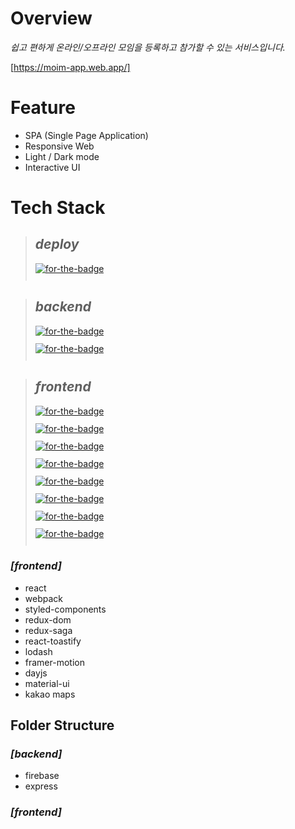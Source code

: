 # **Overview**
*쉽고 편하게 온라인/오프라인 모임을 등록하고 참가할 수 있는 서비스입니다.*

[https://moim-app.web.app/]

# **Feature**
- SPA (Single Page Application)
- Responsive Web
- Light / Dark mode
- Interactive UI  
 
# **Tech Stack**
> ## *deploy*
> <a href="https://github.com/firebase/firebase-js-sdk" target="blank" style="display:block;height:28px"><img alt="for-the-badge" src="https://img.shields.io/badge/firebase-v8.3.1-FFCA28?logo=firebase&amp;style=for-the-badge"></a>

> ## *backend*
> <a href="https://github.com/firebase/firebase-js-sdk" target="blank" style="display:block;height:28px"><img alt="for-the-badge" src="https://img.shields.io/badge/node.js-v8.3.1-339933?logo=node.js&amp;style=for-the-badge"></a> <a href="https://github.com/firebase/firebase-js-sdk" target="blank" style="display:block;height:28px"><img alt="for-the-badge" src="https://img.shields.io/badge/express-v8.3.1-000000?logo=express&amp;style=for-the-badge"></a>

> ## *frontend*
> <a href="https://github.com/firebase/firebase-js-sdk" target="blank" style="display:block;height:28px"><img alt="for-the-badge" src="https://img.shields.io/badge/react-v8.3.1-61DAFB?logo=react&amp;style=for-the-badge"></a> <a href="https://github.com/firebase/firebase-js-sdk" target="blank" style="display:block;height:28px"><img alt="for-the-badge" src="https://img.shields.io/badge/redux saga-v8.3.1-999999?logo=reduxsaga&amp;style=for-the-badge"></a> <a href="https://github.com/firebase/firebase-js-sdk" target="blank" style="display:block;height:28px"><img alt="for-the-badge" src="https://img.shields.io/badge/webpack-v8.3.1-8DD6F9?logo=webpack&amp;style=for-the-badge"></a> <a href="https://github.com/firebase/firebase-js-sdk" target="blank" style="display:block;height:28px"><img alt="for-the-badge" src="https://img.shields.io/badge/styled components-v8.3.1-DB7093?logo=styledcomponents&amp;style=for-the-badge"></a> <a href="https://github.com/firebase/firebase-js-sdk" target="blank" style="display:block;height:28px"><img alt="for-the-badge" src="https://img.shields.io/badge/lodash-v8.3.1-3492FF?logo=lodash&amp;style=for-the-badge"></a> <a href="https://github.com/firebase/firebase-js-sdk" target="blank" style="display:block;height:28px"><img alt="for-the-badge" src="https://img.shields.io/badge/framer motion-v8.3.1-0055FF?logo=framer&amp;style=for-the-badge"></a> <a href="https://github.com/firebase/firebase-js-sdk" target="blank" style="display:block;height:28px"><img alt="for-the-badge" src="https://img.shields.io/badge/material ui-v8.3.1-757575?logo=materialdesign&amp;style=for-the-badge"></a> <a href="https://github.com/firebase/firebase-js-sdk" target="blank" style="display:block;height:28px"><img alt="for-the-badge" src="https://img.shields.io/badge/kakao maps-v8.3.1-FFCD00?logo=kakao&amp;style=for-the-badge"></a> 

### *[frontend]*
- react
- webpack
- styled-components
- redux-dom
- redux-saga
- react-toastify
- lodash
- framer-motion
- dayjs
- material-ui
- kakao maps

## **Folder Structure**
### *[backend]*
- firebase
- express
### *[frontend]*